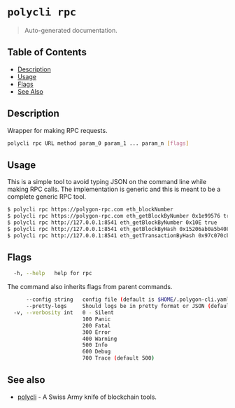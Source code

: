 # `polycli rpc`

> Auto-generated documentation.

## Table of Contents

- [Description](#description)
- [Usage](#usage)
- [Flags](#flags)
- [See Also](#see-also)

## Description

Wrapper for making RPC requests.

```bash
polycli rpc URL method param_0 param_1 ... param_n [flags]
```

## Usage

This is a simple tool to avoid typing JSON on the command line while making RPC calls. The implementation is generic and this is meant to be a complete generic RPC tool.

```bash
$ polycli rpc https://polygon-rpc.com eth_blockNumber
$ polycli rpc https://polygon-rpc.com eth_getBlockByNumber 0x1e99576 true
$ polycli rpc http://127.0.0.1:8541 eth_getBlockByNumber 0x10E true
$ polycli rpc http://127.0.0.1:8541 eth_getBlockByHash 0x15206ab0a5b408214127f5c445a86b7cfe6ae48fdcd9172b14e013dae7a7f470 true
$ polycli rpc http://127.0.0.1:8541 eth_getTransactionByHash 0x97c070cb07bfac783ca73f08fb5999ae1ab509bf644197ef4a2c4e4f4a3c1516
```

## Flags

```bash
  -h, --help   help for rpc
```

The command also inherits flags from parent commands.

```bash
      --config string   config file (default is $HOME/.polygon-cli.yaml)
      --pretty-logs     Should logs be in pretty format or JSON (default true)
  -v, --verbosity int   0 - Silent
                        100 Panic
                        200 Fatal
                        300 Error
                        400 Warning
                        500 Info
                        600 Debug
                        700 Trace (default 500)
```

## See also

- [polycli](polycli.md) - A Swiss Army knife of blockchain tools.
